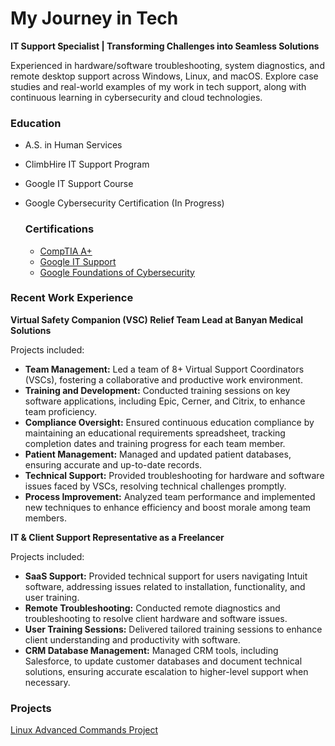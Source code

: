 # My Journey in Tech
**IT Support Specialist | Transforming Challenges into Seamless Solutions**

Experienced in hardware/software troubleshooting, system diagnostics, and remote desktop support across Windows, Linux, and macOS. Explore case studies and real-world examples of my work in tech support, along with continuous learning in cybersecurity and cloud technologies.

### Education
* A.S. in Human Services
* ClimbHire IT Support Program
* Google IT Support Course
* Google Cybersecurity Certification (In Progress)

  ### Certifications
  * [CompTIA A+](https://www.credly.com/badges/05a82135-2848-4675-91f3-070a29a29fc5/linked_in_profile)
  * [Google IT Support](https://www.coursera.org/account/accomplishments/specialization/XL62LSJYE4OC)
  * [Google Foundations of Cybersecurity](https://www.coursera.org/account/accomplishments/verify/W5VVVG6DL4BV?utm_source=ln&utm_medium=certificate&utm_content=cert_image&utm_campaign=pdf_header_button&utm_product=course)
    

### Recent Work Experience
**Virtual Safety Companion (VSC) Relief Team Lead at Banyan Medical Solutions** 

Projects included:

* **Team Management:** Led a team of 8+ Virtual Support Coordinators (VSCs), fostering a collaborative and productive work environment.
* **Training and Development:** Conducted training sessions on key software applications, including Epic, Cerner, and Citrix, to enhance team proficiency.
* **Compliance Oversight:** Ensured continuous education compliance by maintaining an educational requirements spreadsheet, tracking completion dates and training 
progress for each team member.
* **Patient Management:** Managed and updated patient databases, ensuring accurate and up-to-date records.
* **Technical Support:** Provided troubleshooting for hardware and software issues faced by VSCs, resolving technical challenges promptly.
* **Process Improvement:** Analyzed team performance and implemented new techniques to enhance efficiency and boost morale among team members.


**IT & Client Support Representative as a Freelancer**   

Projects included:

* **SaaS Support:** Provided technical support for users navigating Intuit software, addressing issues related to installation, functionality, and user training.
* **Remote Troubleshooting:** Conducted remote diagnostics and troubleshooting to resolve client hardware and software issues.
* **User Training Sessions:** Delivered tailored training sessions to enhance client understanding and productivity with software.
* **CRM Database Management:** Managed CRM tools, including Salesforce, to update customer databases and document technical solutions, ensuring accurate escalation to higher-level support when necessary.

### Projects
[Linux Advanced Commands Project](https://coursera.org/share/fe733c2c01fdd550713fa36e447bd0a1)  
 




